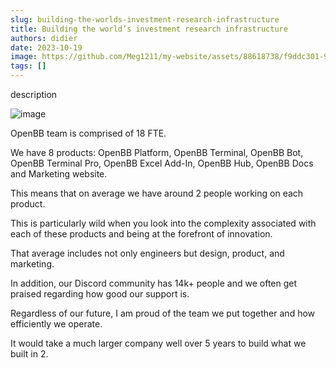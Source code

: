 ```yaml
---
slug: building-the-worlds-investment-research-infrastructure
title: Building the world’s investment research infrastructure
authors: didier
date: 2023-10-19
image: https://github.com/Meg1211/my-website/assets/88618738/f9ddc301-9ff4-4a5e-b5b6-45d3726101a3
tags: []
---
```


description

<!-- truncate -->

![image](https://github.com/Meg1211/my-website/assets/88618738/f9ddc301-9ff4-4a5e-b5b6-45d3726101a3)

OpenBB team is comprised of 18 FTE.

We have 8 products: OpenBB Platform, OpenBB Terminal, OpenBB Bot, OpenBB Terminal Pro, OpenBB Excel Add-In, OpenBB Hub, OpenBB Docs and Marketing website.

This means that on average we have around 2 people working on each product.

This is particularly wild when you look into the complexity associated with each of these products and being at the forefront of innovation.

That average includes not only engineers but design, product, and marketing.

In addition, our Discord community has 14k+ people and we often get praised regarding how good our support is.

Regardless of our future, I am proud of the team we put together and how efficiently we operate.

It would take a much larger company well over 5 years to build what we built in 2.

